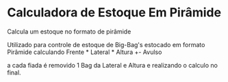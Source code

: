 # Calculadora de Estoque Em Pirâmide 

Calcula um estoque no formato de pirâmide

Utilizado para controle de estoque de Big-Bag's estocado em formato Pirâmide calculando Frente * Lateral * Altura +- Avulso

a cada fiada é removido 1 Bag da Lateral e Altura e realizando o calculo no final. 
